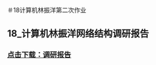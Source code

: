 ＃18计算机林振洋第二次作业
## 18_计算机林振洋网络结构调研报告
### [点击下载：调研报告](https://github.com/1346520853/Second-assignment/blob/f17741167188c5dacff3c4c1b66595e2369f03aa/%E5%85%B3%E4%BA%8E%E8%AE%A1%E7%AE%97%E6%9C%BA%E7%BD%91%E7%BB%9C%E7%BB%93%E6%9E%84%E7%B1%BB%E5%9E%8B%E7%9A%84%E8%B0%83%E7%A0%94%E6%8A%A5%E5%91%8A.docx)
